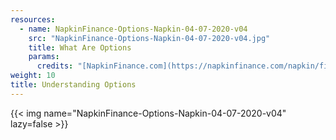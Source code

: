 ```yaml
---
resources:
  - name: NapkinFinance-Options-Napkin-04-07-2020-v04
    src: "NapkinFinance-Options-Napkin-04-07-2020-v04.jpg"
    title: What Are Options
    params:
      credits: "[NapkinFinance.com](https://napkinfinance.com/napkin/finance-options/)"
weight: 10
title: Understanding Options
---
```


{{< img name="NapkinFinance-Options-Napkin-04-07-2020-v04" lazy=false >}}
